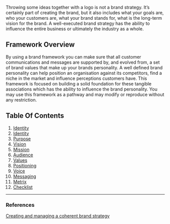 ﻿Throwing some ideas together with a logo is not a brand strategy. It’s certainly part of creating the brand, but it also includes what your goals are, who your customers are, what your brand stands for, what is the long-term vision for the brand. A well-executed brand strategy has the ability to influence the entire business or ultimately the industry as a whole.

## Framework Overview

By using a brand framework you can make sure that all customer communications and messages are supported by, and evolved from, a set of brand values that make up your brands personality. A well defined brand personality can help position an organisation against its competitors, find a niche in the market and influence perceptions customers have. This framework is focused on building a solid foundation for these tangible associations which has the ability to influence the brand personality. You may use this framework as a pathway and may modify or reproduce without any restriction.

## Table Of Contents

1. [Identity](./01.introduction.md)
2. [Identity](./02.identity.md)
3. [Purpose](./03.purpose.md)
4. [Vision](./04.vision.md)
5. [Mission](./05.mission.md)
6. [Audience](./06.audience.md)
7. [Values](./07.values.md)
8. [Positioning](./08.positioning.md)
9. [Voice](./09.voice.md)
10. [Messaging](./10.messaging.md)
11. [Metrix](./08.metrix.md)
12. [Checklist](./12.checklist.md)

<hr/>

### References

[Creating and managing a coherent brand strategy](https://www.liquidlight.co.uk/blog/brand-frameworks-creating-and-managing-a-coherent-brand-strategy/)
